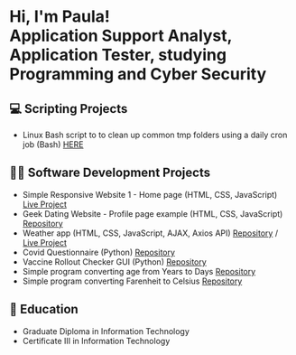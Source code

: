 <h1>Hi, I'm Paula! <br/>Application Support Analyst</a>, Application Tester, studying Programming and Cyber Security</h1>

<h2>💻 Scripting Projects</h2>

- Linux Bash script to to clean up common tmp folders using a daily cron job (Bash) <a href="https://github.com/pauprieto/bash-script_clear-TMP-files">HERE</a>

<h2>👩‍💻 Software Development Projects</h2>

- Simple Responsive Website 1 - Home page (HTML, CSS, JavaScript) <a href="https://www.shecodes.io/cohorts/shecodes-online-workshop-33-0/projects/117293">Live Project</a>
- Geek Dating Website - Profile page example (HTML, CSS, JavaScript) <a href="">Repository</a>
- Weather app (HTML, CSS, JavaScript, AJAX, Axios API) <a href="https://github.com/pauprieto/Weather-App">Repository</a> / <a href="https://pau-weather-app.netlify.app/">Live Project</a>
- Covid Questionnaire (Python) <a href="https://github.com/pauprieto/covid_questionnaire">Repository</a>
- Vaccine Rollout Checker GUI (Python) <a href="https://github.com/pauprieto/vaccination_prcentage_calculator_GUI">Repository</a>
- Simple program converting age from Years to Days <a href="https://github.com/pauprieto/age_converter">Repository</a>
- Simple program converting Farenheit to Celsius <a href="https://github.com/pauprieto/farenheit_to_celsius_app">Repository</a>

<h2>📖 Education</h2>

- Graduate Diploma in Information Technology
- Certificate III in Information Technology
